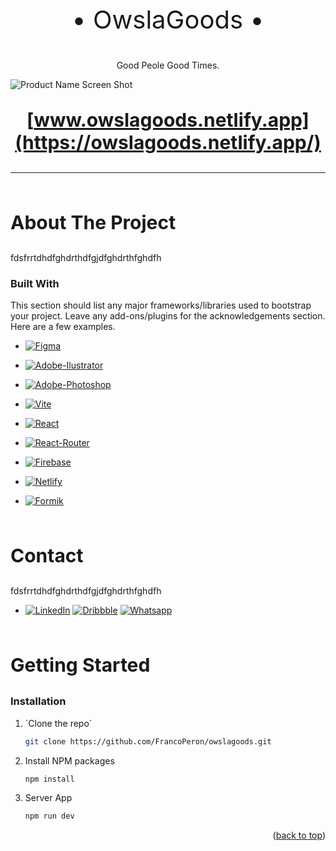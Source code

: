 


<div align="center">
  <p align="center" style="font-size:40px">• OwslaGoods •</p>
  <p align="center">Good Peole Good Times.</p>
</div>

![Product Name Screen Shot](https://cdn.dribbble.com/users/5163045/screenshots/19104512/media/d90c12499791722af0655fa93ab0d5ef.png)

<span style="font-size:30px;font-weight: bold;" align="center">

   [www.owslagoods.netlify.app](https://owslagoods.netlify.app/)

</span>

---

<br>
<p  style="font-size:30px;font-weight: bold;">About The Project</p>
<p>
fdsfrrtdhdfghdrthdfgjdfghdrthfghdfh
</p>

### Built With

This section should list any major frameworks/libraries used to bootstrap your project. Leave any add-ons/plugins for the acknowledgements section. Here are a few examples.

* [![Figma][Figma.js]][Figma-url]
* [![Adobe-Ilustrator][Adobe-Ilustrator.js]][Adobe-Ilustrator-url]
* [![Adobe-Photoshop][Adobe-Photoshop.js]][Adobe-Photoshop-url]

* [![Vite][Vite.js]][Vite-url]
* [![React][React.js]][React-url]
* [![React-Router][React-Router.js]][React-Router-url]
* [![Firebase][Firebase.js]][Firebase-url]
* [![Netlify][Netlify.js]][Netlify-url]
* [![Formik][Formik.png]][Formik-url]


<br>
<p  style="font-size:30px;font-weight: bold;">Contact</p>

<p>
fdsfrrtdhdfghdrthdfgjdfghdrthfghdfh
</p>

* [![LinkedIn][Linkedin.js]][Linkedin-url]
[![Dribbble][Dribbble.js]][Dribbble-url]
[![Whatsapp][Whatsapp.js]][Whatsapp-url]


<br>
<p  style="font-size:30px;font-weight: bold;">Getting Started</p>

### Installation

1. ´Clone the repo´
   ```sh
   git clone https://github.com/FrancoPeron/owslagoods.git
   ```
2. Install NPM packages
   ```sh
   npm install
   ```
3. Server App
   ```sh
   npm run dev
   ```

<p align="right">(<a href="#readme-top">back to top</a>)</p>


[Linkedin.js]: https://img.shields.io/badge/LinkedIn-0077B5?style=for-the-badge&logo=linkedin&logoColor=white
[linkedin-url]: https://www.figma.com/
[Dribbble.js]: https://img.shields.io/badge/Dribbble-EA4C89?style=for-the-badge&logo=dribbble&logoColor=white
[Dribbble-url]: https://www.figma.com/
[Whatsapp.js]: https://img.shields.io/badge/WhatsApp-25D366?style=for-the-badge&logo=whatsapp&logoColor=white
[Whatsapp-url]: https://www.figma.com/

[Figma.js]: https://img.shields.io/badge/Figma-F24E1E?style=for-the-badge&logo=figma&logoColor=white
[Figma-url]: https://www.figma.com/
[Adobe-Ilustrator.js]: https://img.shields.io/badge/Adobe%20Illustrator-FF9A00?style=for-the-badge&logo=adobe%20illustrator&logoColor=white
[Adobe-Ilustrator-url]: https://www.figma.com/
[Adobe-Photoshop.js]: 	https://img.shields.io/badge/Adobe%20Photoshop-31A8FF?style=for-the-badge&logo=Adobe%20Photoshop&logoColor=black
[Adobe-Photoshop-url]: https://www.figma.com/

[React.js]: https://img.shields.io/badge/React-20232A?style=for-the-badge&logo=react&logoColor=61DAFB
[React-url]: https://reactjs.org/
[Netlify.js]: https://img.shields.io/badge/Netlify-00C7B7?style=for-the-badge&logo=netlify&logoColor=white
[Netlify-url]: https://app.netlify.com/
[Firebase.js]: https://img.shields.io/badge/firebase-ffca28?style=for-the-badge&logo=firebase&logoColor=black
[Firebase-url]: https://www.firebase.com/
[React-Router.js]: https://img.shields.io/badge/React_Router-CA4245?style=for-the-badge&logo=react-router&logoColor=white
[React-Router-url]: https://www.firebase.com/
[Firebase.png]: https://img.shields.io/badge/firebase-ffca28?style=for-the-badge&logo=firebase&logoColor=black
[Firebase-url]: https://formik.org
[Vite.js]: https://img.shields.io/badge/Vite-B73BFE?style=for-the-badge&logo=vite&logoColor=FFD62E
[Vite-url]: https://vitejs.dev
[Formik.png]: https://i.ibb.co/BBm0qSZ/FORMIK-1.png
[Formik-url]: https://formik.org
